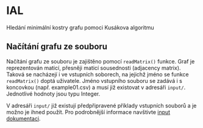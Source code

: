 # IAL
Hledání minimální kostry grafu pomoci Kusákova algoritmu

## Načítání grafu ze souboru

Načítání grafu ze souboru je zajištěno pomocí `readMatrix()` funkce.
Graf je reprezentován maticí, přesněji maticí sousednosti (adjacency matrix).
Taková se nacházejí i ve vstupních soborech, na jejichž jméno se funkce `readMatrix()` doptá uživatele.
Jméno vstupního souboru se zadává i s koncovkou (např. example01.csv) a musí již existovat v adresáři `input/`.
Jednotlivé hodnoty jsou typu Integer.

V adresáři `input/` již existují předpřipravené příklady vstupních souborů a je možno je ihned použít.
Pro podrobnější informace navštivte [input dokumentaci](input/readme.md).
